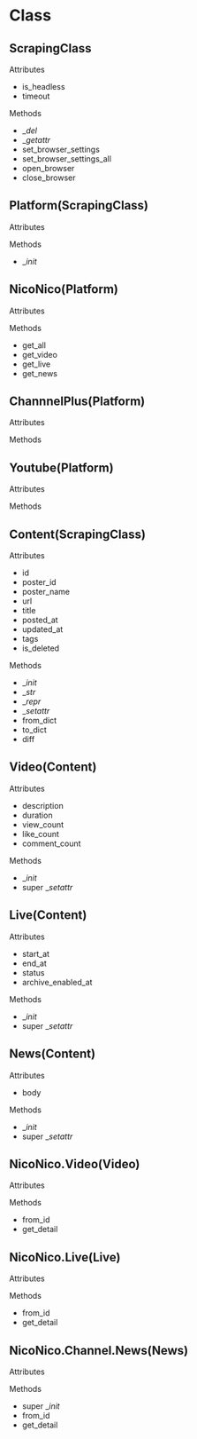# Class

## ScrapingClass

Attributes

* is_headless
* timeout

Methods

* __del_
* __getattr_
* set_browser_settings
* set_browser_settings_all
* open_browser
* close_browser

## Platform(ScrapingClass)

Attributes

Methods

* __init_

## NicoNico(Platform)

Attributes

Methods

* get_all
* get_video
* get_live
* get_news

## ChannnelPlus(Platform)

Attributes

Methods

## Youtube(Platform)

Attributes

Methods

## Content(ScrapingClass)

Attributes

* id
* poster_id
* poster_name
* url
* title
* posted_at
* updated_at
* tags
* is_deleted

Methods

* __init_
* __str_
* __repr_
* __setattr_
* from_dict
* to_dict
* diff

## Video(Content)

Attributes

* description
* duration
* view_count
* like_count
* comment_count

Methods

* __init_
* super __setattr_

## Live(Content)

Attributes

* start_at
* end_at
* status
* archive_enabled_at

Methods

* __init_
* super __setattr_

## News(Content)

Attributes

* body

Methods

* __init_
* super __setattr_

## NicoNico.Video(Video)

Attributes

Methods

* from_id
* get_detail

## NicoNico.Live(Live)

Attributes

Methods

* from_id
* get_detail

## NicoNico.Channel.News(News)

Attributes

Methods

* super __init_
* from_id
* get_detail
